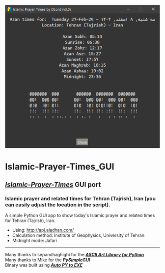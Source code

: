 ![Settings Window](https://github.com/DLord420/Islamic-Prayer-Times_GUI/blob/main/Screenshot.png)

# Islamic-Prayer-Times_GUI  
## [**_Islamic-Prayer-Times_**](https://github.com/DLord420/Islamic-Prayer-Times) GUI port    
### Islamic prayer and related times for Tehran (Tajrish), Iran (you can easily adjust the location in the script).   
A simple Python GUI app to show today's Islamic prayer and related times for Tehran (Tajrish), Iran.   
* Using: http://api.aladhan.com/     
* Calculation method: Institute of Geophysics, University of Tehran   
* Midnight mode: Jafari    
   
-----           
Many thanks to sepandhaghighi for the [**_ASCII Art Library for Python_**](https://github.com/sepandhaghighi/art)   
Many thanks to Mike for the [**_PySimpleGUI_**](https://github.com/PySimpleGUI/PySimpleGUI)   
Binary was built using [**_Auto PY to EXE_**](https://github.com/brentvollebregt/auto-py-to-exe)
